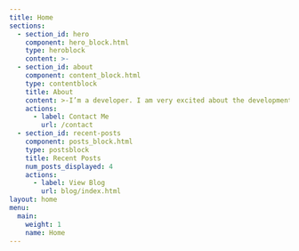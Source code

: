 ```yaml
---
title: Home
sections:
  - section_id: hero
    component: hero_block.html
    type: heroblock
    content: >-
  - section_id: about
    component: content_block.html
    type: contentblock
    title: About
    content: >-I’m a developer. I am very excited about the development communities, entrepreneurship and especially open source. 
    actions:
      - label: Contact Me
        url: /contact
  - section_id: recent-posts
    component: posts_block.html
    type: postsblock
    title: Recent Posts
    num_posts_displayed: 4
    actions:
      - label: View Blog
        url: blog/index.html
layout: home
menu:
  main:
    weight: 1
    name: Home
---
```

